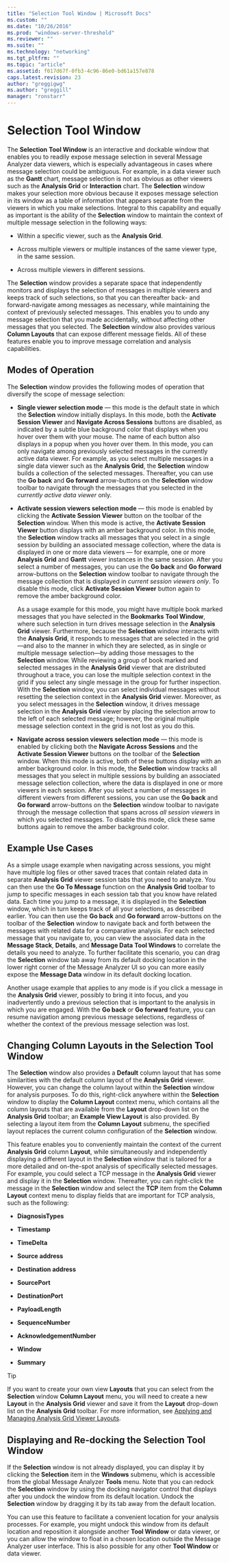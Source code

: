 ```yaml
---
title: "Selection Tool Window | Microsoft Docs"
ms.custom: ""
ms.date: "10/26/2016"
ms.prod: "windows-server-threshold"
ms.reviewer: ""
ms.suite: ""
ms.technology: "networking"
ms.tgt_pltfrm: ""
ms.topic: "article"
ms.assetid: f017d67f-0fb3-4c96-86e0-bd61a157e878
caps.latest.revision: 23
author: "greggigwg"
ms.author: "greggill"
manager: "ronstarr"
---
```


# Selection Tool Window

The **Selection** **Tool Window** is an interactive and dockable window that enables you to readily expose message selection in several Message Analyzer data viewers, which is especially advantageous in cases where message selection could be ambiguous. For example, in a data viewer such as the **Gantt** chart, message selection is not as obvious as other viewers such as the **Analysis Grid** or **Interaction** chart. The **Selection** window makes your selection more obvious because it exposes message selection in its window as a table of information that appears separate from the viewers in which you make selections. Integral to this capability and equally as important is the ability of the **Selection** window to maintain the context of multiple message selection in the following ways:  
  
-   Within a specific viewer, such as the **Analysis Grid**.  
  
-   Across multiple viewers or multiple instances of the same viewer type, in the same session.  
  
-   Across multiple viewers in different sessions.  
  
The **Selection** window provides a separate space that independently monitors and displays the selection of messages in multiple viewers and keeps track of such selections, so that you can thereafter back- and forward-navigate among messages as necessary, while maintaining the context of previously selected messages. This enables you to undo any message selection that you made accidentally, without affecting other messages that you selected. The **Selection** window also provides various **Column Layouts** that can expose different message fields. All of these features enable you to improve message correlation and analysis capabilities.  
  
## Modes of Operation  

 The **Selection** window provides the following modes of operation that diversify the scope of message selection:  
  
-   **Single viewer selection mode** — this mode is the default state in which the **Selection** window initially displays. In this mode, both the **Activate Session Viewer** and **Navigate Across Sessions** buttons are disabled, as indicated by a subtle blue background color that displays when you hover over them with your mouse. The name of each button also displays in a popup when you hover over them. In this mode, you can only navigate among previously selected messages in the currently active data viewer. For example, as you select multiple messages in a single data viewer such as the **Analysis Grid**, the **Selection** window builds a collection of the selected messages. Thereafter, you can use the **Go back** and **Go forward** arrow-buttons on the **Selection** window toolbar to navigate through the messages that you selected in the *currently active data viewer* only.  
  
-   **Activate session viewers selection mode** — this mode is enabled by clicking the **Activate Session Viewer** button on the toolbar of the **Selection** window. When this mode is active, the **Activate Session Viewer** button displays with an amber background color. In this mode, the **Selection** window tracks all messages that you select in a single session by building an associated message collection, where the data is displayed in one or more data viewers — for example, one or more **Analysis Grid** and **Gantt** viewer instances in the same session. After you select a number of messages, you can use the **Go back** and **Go forward** arrow-buttons on the **Selection** window toolbar to navigate through the message collection that is displayed in *current session viewers only*. To disable this mode, click **Activate Session Viewer** button again to remove the amber background color.  
  
     As a usage example for this mode, you might have multiple book marked messages that you have selected in the **Bookmarks** **Tool Window**, where such selection in turn drives message selection in the **Analysis Grid** viewer. Furthermore, because the **Selection** window interacts with the **Analysis Grid**, it responds to messages that are selected in the grid—and also to the manner in which they are selected, as in single or multiple message selection—by adding those messages to the **Selection** window. While reviewing a group of book marked and selected messages in the **Analysis Grid** viewer that are distributed throughout a trace, you can lose the multiple selection context in the grid if you select any single message in the group for further inspection. With the **Selection** window, you can select individual messages without resetting the selection context in the **Analysis Grid** viewer. Moreover, as you select messages in the **Selection** window, it drives message selection in the **Analysis Grid** viewer by placing the selection arrow to the left of each selected message; however, the original multiple message selection context in the grid is not lost as you do this.  
  
-   **Navigate across session viewers selection mode** — this mode is enabled by clicking both the **Navigate Across Sessions** and the **Activate Session Viewer** buttons on the toolbar of the **Selection** window. When this mode is active, both of these buttons display with an amber background color. In this mode, the **Selection** window tracks all messages that you select in multiple sessions by building an associated message selection collection, where the data is displayed in one or more viewers in each session. After you select a number of messages in different viewers from different sessions, you can use the **Go back** and **Go forward** arrow-buttons on the **Selection** window toolbar to navigate through the message collection that spans across *all session viewers* in which you selected messages. To disable this mode, click these same buttons again to remove the amber background color.  
  
## Example Use Cases  

 As a simple usage example when navigating across sessions, you might have multiple log files or other saved traces that contain related data in separate **Analysis Grid** viewer session tabs that you need to analyze. You can then use the **Go To Message** function on the **Analysis Grid** toolbar to jump to specific messages in each session tab that you know have related data. Each time you jump to a message, it is displayed in the **Selection** window, which in turn keeps track of all your selections, as described earlier. You can then use the **Go back** and **Go forward** arrow-buttons on the toolbar of the **Selection** window to navigate back and forth between the messages with related data for a comparative analysis. For each selected message that you navigate to, you can view the associated data in the **Message Stack**, **Details**, and **Message Data**  **Tool Windows** to correlate the details you need to analyze. To further facilitate this scenario, you can drag the **Selection** window tab away from its default docking location in the lower right corner of the Message Analyzer UI so you can more easily expose the **Message Data** window in its default docking location.  
  
 Another usage example that applies to any mode is if you click a message in the **Analysis Grid** viewer, possibly to bring it into focus, and you inadvertently undo a previous selection that is important to the analysis in which you are engaged. With the **Go back** or **Go forward** feature, you can resume navigation among previous message selections, regardless of whether the context of the previous message selection was lost.  
  
## Changing Column Layouts in the Selection Tool Window  

 The **Selection** window also provides a **Default** column layout that has some similarities with the default column layout of the **Analysis Grid** viewer. However, you can change the column layout within the **Selection** window for analysis purposes. To do this, right-click anywhere within the **Selection** window to display the **Column Layout** context menu, which contains all the column layouts that are available from the **Layout** drop-down list on the **Analysis Grid** toolbar; an **Example View Layout** is also provided. By selecting a layout item from the **Column Layout** submenu, the specified layout replaces the current column configuration of the **Selection** window.  
  
 This feature enables you to conveniently maintain the context of the current **Analysis Grid** column **Layout**, while simultaneously and independently displaying a different layout in the **Selection** window that is tailored for a more detailed and on-the-spot analysis of specifically selected messages. For example, you could select a TCP message in the **Analysis Grid** viewer and display it in the **Selection** window. Thereafter, you can right-click the message in the **Selection** window and select the **TCP** item from the **Column Layout** context menu to display fields that are important for TCP analysis, such as the following:  
  
-   **DiagnosisTypes**  
  
-   **Timestamp**  
  
-   **TimeDelta**  
  
-   **Source address**  
  
-   **Destination address**  
  
-   **SourcePort**  
  
-   **DestinationPort**  
  
-   **PayloadLength**  
  
-   **SequenceNumber**  
  
-   **AcknowledgementNumber**  
  
-   **Window**  
  
-   **Summary**  
  
> [!TIP]
>  If you want to create your own view **Layouts** that you can select from the **Selection** window **Column Layout** menu, you will need to create a new **Layout** in the **Analysis Grid** viewer and save it from the **Layout** drop-down list on the **Analysis Grid** toolbar. For more information, see [Applying and Managing Analysis Grid Viewer Layouts](applying-and-managing-analysis-grid-viewer-layouts.md).  
  
## Displaying and Re-docking the Selection Tool Window  

 If the **Selection** window is not already displayed, you can display it by clicking the **Selection** item in the **Windows** submenu, which is accessible from the global Message Analyzer **Tools** menu. Note that you can redock the **Selection** window by using the docking navigator control that displays after you undock the window from its default location. Undock the **Selection** window by dragging it by its tab away from the default location.  
  
 You can use this feature to facilitate a convenient location for your analysis processes. For example, you might undock this window from its default location and reposition it alongside another **Tool Window** or data viewer, or you can allow the window to float in a chosen location outside the Message Analyzer user interface. This is also possible for any other **Tool Window** or data viewer.